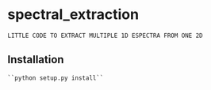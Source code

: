 # spectral_extraction

    LITTLE CODE TO EXTRACT MULTIPLE 1D ESPECTRA FROM ONE 2D

## Installation

    ``python setup.py install``